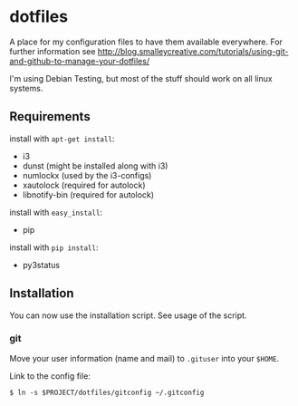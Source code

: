 # dotfiles

A place for my configuration files to have them available everywhere. For further information see http://blog.smalleycreative.com/tutorials/using-git-and-github-to-manage-your-dotfiles/

I'm using Debian Testing, but most of the stuff should work on all linux systems.

## Requirements

install with `apt-get install`:
* i3
* dunst (might be installed along with i3)
* numlockx (used by the i3-configs)
* xautolock (required for autolock)
* libnotify-bin (required for autolock)

install with `easy_install`:
* pip

install with `pip install`:
* py3status

## Installation

You can now use the installation script. See usage of the script.

### git

Move your user information (name and mail) to `.gituser` into your `$HOME`.

Link to the config file:

```
$ ln -s $PROJECT/dotfiles/gitconfig ~/.gitconfig
```

